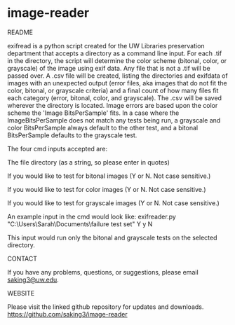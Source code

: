 # image-reader

README

exifread is a python script created for the UW Libraries preservation department that accepts a directory as a command line input. For each .tif in the directory, the script will determine the color scheme (bitonal, color, or grayscale) of the image using exif data. Any file that is not a .tif will be passed over. A .csv file will be created, listing the directories and exifdata of images with an unexpected output (error files, aka images that do not fit the color, bitonal, or grayscale criteria) and a final count of how many files fit each category (error, bitonal, color, and grayscale). The .csv will be saved wherever the directory is located. Image errors are based upon the color scheme the 'Image BitsPerSample' fits. In a case where the ImageBitsPerSample does not match any tests being run, a grayscale and color BitsPerSample always default to the other test, and a bitonal BitsPerSample defaults to the grayscale test. 

The four cmd inputs accepted are: 

The file directory (as a string, so please enter in quotes)

If you would like to test for bitonal images (Y or N. Not case sensitive.)

If you would like to test for color images (Y or N. Not case sensitive.)

If you would like to test for grayscale images (Y or N. Not case sensitive.)

An example input in the cmd would look like: exifreader.py "C:\Users\Sarah\Documents\failure test set" Y y N

This input would run only the bitonal and grayscale tests on the selected directory. 

CONTACT

If you have any problems, questions, or suggestions, please email saking3@uw.edu. 

WEBSITE

Please visit the linked github repository for updates and downloads. 
https://github.com/saking3/image-reader
